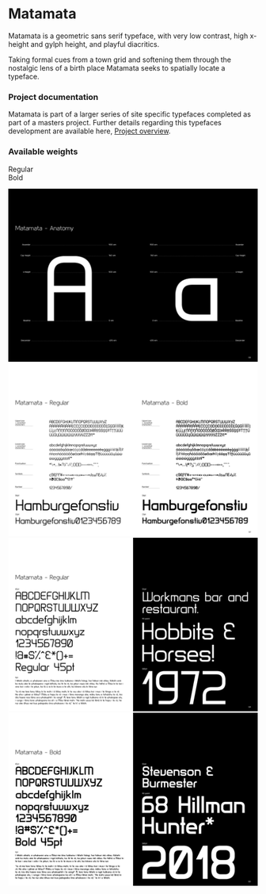 # Matamata

Matamata is a geometric sans serif typeface, with very low contrast, high x-height and gylph height, and playful diacritics.

Taking formal cues from a town grid and softening them through the nostalgic lens of a birth place Matamata seeks to spatially locate a typeface.

### Project documentation
Matamata is part of a larger series of site specific typefaces completed as part of a masters project. Further details regarding this typefaces development are available here, [Project overview](docs/project-overview.md).

### Available weights
Regular  
Bold   

![Image](images/mat.jpg)
![Image](images/mat2.jpg)
![Image](images/mat3.jpg)
![Image](images/mat4.jpg)
